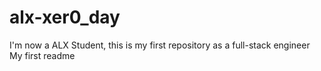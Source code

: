 # alx-xer0_day
I'm now a ALX Student, this is my first repository as a full-stack engineer
My first readme
